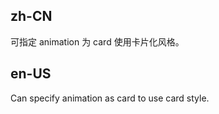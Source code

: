 ## zh-CN

可指定 animation 为 card 使用卡片化风格。

## en-US

Can specify animation as card to use card style.
